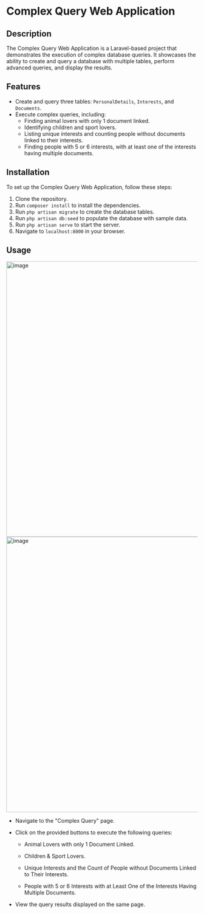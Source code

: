 # Complex Query Web Application

## Description

The Complex Query Web Application is a Laravel-based project that demonstrates the execution of complex database queries. It showcases the ability to create and query a database with multiple tables, perform advanced queries, and display the results.

## Features

- Create and query three tables: `PersonalDetails`, `Interests`, and `Documents`.
- Execute complex queries, including:
    - Finding animal lovers with only 1 document linked.
    - Identifying children and sport lovers.
    - Listing unique interests and counting people without documents linked to their interests.
    - Finding people with 5 or 6 interests, with at least one of the interests having multiple documents.

## Installation

To set up the Complex Query Web Application, follow these steps:

1. Clone the repository.
2. Run `composer install` to install the dependencies.
3. Run `php artisan migrate` to create the database tables.
4. Run `php artisan db:seed` to populate the database with sample data.
3. Run `php artisan serve` to start the server.
4. Navigate to `localhost:8000` in your browser.


## Usage
<img width="724" alt="image" src="https://github.com/sabeloeric/complex-queries/assets/48094027/61ebc520-aed8-45ed-afac-432267b1f1d2">


<img width="724" alt="image" src="https://github.com/sabeloeric/complex-queries/assets/48094027/cd92adfd-aa1e-4df9-9992-5f05015b3d8e">



- Navigate to the "Complex Query" page.

- Click on the provided buttons to execute the following queries:

  - Animal Lovers with only 1 Document Linked.
  
  - Children & Sport Lovers.
  
  - Unique Interests and the Count of People without Documents Linked to Their Interests.
  
  - People with 5 or 6 Interests with at Least One of the Interests Having Multiple Documents.

- View the query results displayed on the same page.
